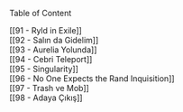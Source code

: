---
---  
  
Table of Content  
  
[[91 - Ryld in Exile]]  
[[92 - Salın da Gidelim]]  
[[93 - Aurelia Yolunda]]  
[[94 - Cebri Teleport]]  
[[95 - Singularity]]  
[[96 - No One Expects the Rand Inquisition]]  
[[97 - Trash ve Mob]]  
[[98 - Adaya Çıkış]]